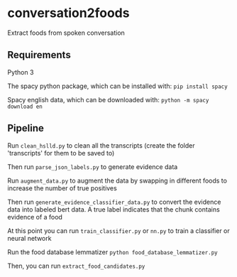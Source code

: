 # conversation2foods
 Extract foods from spoken conversation

## Requirements
Python 3

The spacy python package, which can be installed with: `pip install spacy`

Spacy english data, which can be downloaded with: `python -m spacy download en`

## Pipeline

Run `clean_hslld.py` to clean all the transcripts (create the folder 'transcripts' for them to be saved to)

Then run `parse_json_labels.py` to generate evidence data

Run `augment_data.py` to augment the data by swapping in different foods to increase the number of true positives

Then run `generate_evidence_classifier_data.py` to convert the evidence data into labeled bert data. A true label indicates that the chunk contains evidence of a food

At this point you can run `train_classifier.py` or `nn.py` to train a classifier or neural network

Run the food database lemmatizer
`python food_database_lemmatizer.py`

Then, you can run `extract_food_candidates.py`
